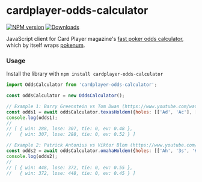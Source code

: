 # cardplayer-odds-calculator
[![NPM version][npm-image]][npm-url] [![Downloads][downloads-image]][npm-url]

JavaScript client for Card Player magazine's [fast poker odds calculator](https://www.cardplayer.com/poker-tools/odds-calculator/texas-holdem), which by itself wraps [pokenum](https://github.com/v2k/poker-eval/blob/master/examples/pokenum.c).

### Usage
Install the library with `npm install cardplayer-odds-calculator`

```javascript
import OddsCalculator from 'cardplayer-odds-calculator';

const oddsCalculator = new OddsCalculator();

// Example 1: Barry Greenstein vs Tom Dwan (https://www.youtube.com/watch?v=OColG3ceE_Q)
const odds1 = await oddsCalculator.texasHoldem({holes: [['Ad', 'Ac'], ['Ks', 'Qs']], community: ['4s', '2s', 'Qh'], dead: ['Tc', '5h', 'Jc', '4h', '8d', '2d', 'As', 'Kh', '6h', '3s']});
console.log(odds1);
//
// [ { win: 288, lose: 307, tie: 0, ev: 0.48 },
//   { win: 307, lose: 288, tie: 0, ev: 0.52 } ]

// Example 2: Patrick Antonius vs Viktor Blom (https://www.youtube.com/watch?v=8en6Jas6bZw)
const odds2 = await oddsCalculator.omahaHoldem({holes: [['Ah', '3s', 'Ks', 'Kh'], ['6d', '9s', '7d', '8h']], community: ['4s', '5c', '2h']});
console.log(odds2);
//
// [ { win: 448, lose: 372, tie: 0, ev: 0.55 },
//   { win: 372, lose: 448, tie: 0, ev: 0.45 } ]
```

[downloads-image]: https://img.shields.io/npm/dm/cardplayer-odds-calculator.svg

[npm-url]: https://npmjs.org/package/cardplayer-odds-calculator
[npm-image]: https://img.shields.io/npm/v/cardplayer-odds-calculator.svg
